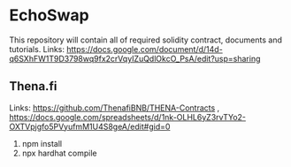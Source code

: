 # EchoSwap
This repository will contain all of required solidity contract, documents and tutorials.
Links: https://docs.google.com/document/d/14d-q6SXhFW1T9D3798wq9fx2crVqyIZuQdlOkcO_PsA/edit?usp=sharing

## Thena.fi
Links: https://github.com/ThenafiBNB/THENA-Contracts , https://docs.google.com/spreadsheets/d/1nk-OLHL6yZ3rvTYo2-OXTVpjgfo5PVyufmM1U4S8geA/edit#gid=0


<ol>
  <li>npm install</li>
  <li>npx hardhat compile</li>
</ol>
